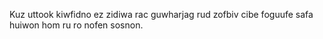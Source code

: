 Kuz uttook kiwfidno ez zidiwa rac guwharjag rud zofbiv cibe foguufe safa huiwon hom ru ro nofen sosnon.